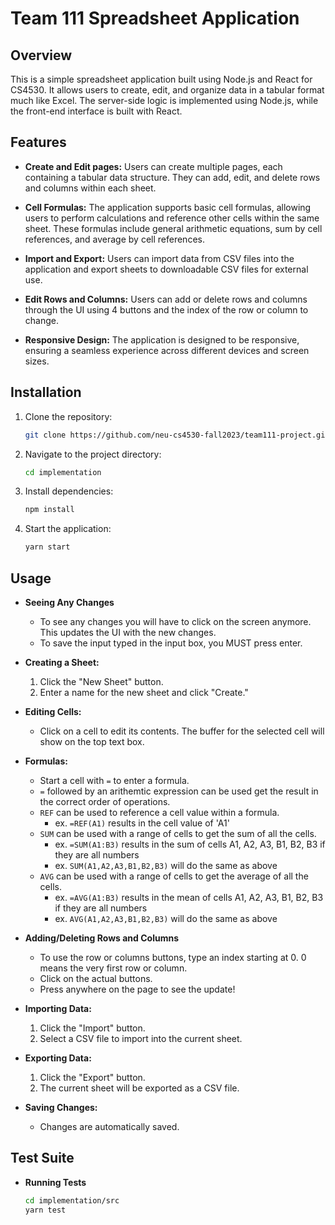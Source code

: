 # Team 111 Spreadsheet Application

## Overview

This is a simple spreadsheet application built using Node.js and React for CS4530. It allows users to create, edit, and organize data in a tabular format much like Excel. The server-side logic is implemented using Node.js, while the front-end interface is built with React.

## Features

- **Create and Edit pages:** Users can create multiple pages, each containing a tabular data structure. They can add, edit, and delete rows and columns within each sheet.

- **Cell Formulas:** The application supports basic cell formulas, allowing users to perform calculations and reference other cells within the same sheet. These formulas include general arithmetic equations, sum by cell references, and average by cell references.

- **Import and Export:** Users can import data from CSV files into the application and export sheets to downloadable CSV files for external use.

- **Edit Rows and Columns:** Users can add or delete rows and columns through the UI using 4 buttons and the index of the row or column to change.

- **Responsive Design:** The application is designed to be responsive, ensuring a seamless experience across different devices and screen sizes.

## Installation
1. Clone the repository:

    ```bash
    git clone https://github.com/neu-cs4530-fall2023/team111-project.git
    ```
2. Navigate to the project directory:

    ```bash
    cd implementation
    ```
3. Install dependencies:

    ```bash
    npm install
    ```
4. Start the application:

    ```bash
    yarn start
    ```

## Usage

- **Seeing Any Changes**
    - To see any changes you will have to click on the screen anymore. This updates the UI with the new changes.
    - To save the input typed in the input box, you MUST press enter.

- **Creating a Sheet:**
    1. Click the "New Sheet" button.
    2. Enter a name for the new sheet and click "Create."

- **Editing Cells:**
    - Click on a cell to edit its contents. The buffer for the selected cell will show on the top text box.

- **Formulas:**
    - Start a cell with `=` to enter a formula.
    - `=` followed by an arithemtic expression can be used get the result in the correct order of operations.
    - `REF` can be used to reference a cell value within a formula. 
        - ex. `=REF(A1)` results in the cell value of 'A1'
    - `SUM` can be used with a range of cells to get the sum of all the cells. 
        - ex. `=SUM(A1:B3)` results in the sum of cells A1, A2, A3, B1, B2, B3 if they are all numbers
        - ex. `SUM(A1,A2,A3,B1,B2,B3)` will do the same as above
    - `AVG` can be used with a range of cells to get the average of all the cells. 
        - ex. `=AVG(A1:B3)` results in the mean of cells A1, A2, A3, B1, B2, B3 if they are all numbers
        - ex. `AVG(A1,A2,A3,B1,B2,B3)` will do the same as above
- **Adding/Deleting Rows and Columns**
    - To use the row or columns buttons, type an index starting at 0. 0 means the very first row or column.
    - Click on the actual buttons.
    - Press anywhere on the page to see the update!

- **Importing Data:**
    1. Click the "Import" button.
    2. Select a CSV file to import into the current sheet.

- **Exporting Data:**
    1. Click the "Export" button.
    2. The current sheet will be exported as a CSV file.

- **Saving Changes:**
    - Changes are automatically saved.

## Test Suite

- **Running Tests**
    ```bash
    cd implementation/src
    yarn test
    ```